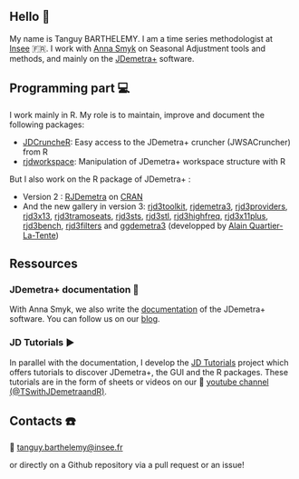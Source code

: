 ## Hello 👋

My name is Tanguy BARTHELEMY. I am a time series methodologist at [Insee](https://github.com/InseeFr) 🇫🇷. I work with [Anna Smyk](https://github.com/annasmyk) on Seasonal Adjustment tools and methods, and mainly on the [JDemetra+](https://github.com/jdemetra) software.

## Programming part 💻

I work mainly in R. My role is to maintain, improve and document the following packages:

- [JDCruncheR](https://github.com/InseeFr/JDCruncheR): Easy access to the JDemetra+ cruncher (JWSACruncher) from R
- [rjdworkspace](https://github.com/InseeFrLab/rjdworkspace): Manipulation of JDemetra+ workspace structure with R

But I also work on the R package of JDemetra+ :

- Version 2 : [RJDemetra](https://github.com/jdemetra/rjdemetra) on [CRAN](https://cran.r-project.org/web/packages/RJDemetra/index.html)
- And the new gallery in version 3: [rjd3toolkit](https://github.com/rjdemetra/rjd3toolkit), [rjdemetra3](https://github.com/rjdemetra/rjdemetra3), [rjd3providers](https://github.com/rjdemetra/rjd3providers), [rjd3x13](https://github.com/rjdemetra/rjd3x13), [rjd3tramoseats](https://github.com/rjdemetra/rjd3tramoseats), [rjd3sts](https://github.com/rjdemetra/rjd3sts), [rjd3stl](https://github.com/rjdemetra/rjd3stl), [rjd3highfreq](https://github.com/rjdemetra/rjd3highfreq), [rjd3x11plus](https://github.com/rjdemetra/rjd3x11plus), [rjd3bench](https://github.com/rjdemetra/rjd3bench), [rjd3filters](https://github.com/rjdemetra/rjd3filters) and [ggdemetra3](https://github.com/AQLT/ggdemetra3) (developped by [Alain Quartier-La-Tente](https://github.com/AQLT))

## Ressources

### JDemetra+ documentation 📖

With Anna Smyk, we also write the [documentation](https://jdemetra-new-documentation.netlify.app/) of the JDemetra+ software. You can follow us on our [blog](https://jdemetra-universe-blog.netlify.app/).

### JD Tutorials ▶️

In parallel with the documentation, I develop the [JD Tutorials](https://github.com/TanguyBarthelemy/JD_Tutorials) project which offers tutorials to discover JDemetra+, the GUI and the R packages. These tutorials are in the form of sheets or videos on our 🎥 [youtube channel (@TSwithJDemetraandR)](https://www.youtube.com/@TSwithJDemetraandR).

## Contacts ☎️

📧 tanguy.barthelemy@insee.fr

or directly on a Github repository via a pull request or an issue!

